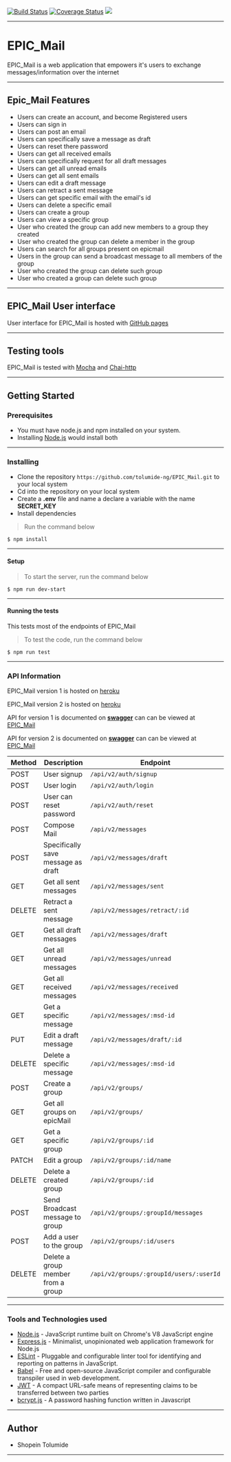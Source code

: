 [![Build Status](https://travis-ci.com/tolumide-ng/EPIC_Mail.svg?branch=develop)](https://travis-ci.com/tolumide-ng/EPIC_Mail)  [![Coverage Status](https://coveralls.io/repos/github/tolumide-ng/EPIC_Mail/badge.svg?branch=develop)](https://coveralls.io/github/tolumide-ng/EPIC_Mail?branch=develop)     <a href="https://codeclimate.com/github/tolumide-ng/EPIC_Mail/maintainability"><img src="https://api.codeclimate.com/v1/badges/e97160d76d39b0cef6a3/maintainability" /></a>

***

# EPIC_Mail
EPIC_Mail is a web application that empowers it's users to exchange messages/information over the internet

***

## Epic_Mail Features
- Users can create an account, and become Registered users
- Users can sign in
- Users can post an email
- Users can specifically save a message as draft
- Users can reset there password
- Users can get all received emails
- Users can specifically request for all draft messages
- Users can get all unread emails
- Users can get all sent emails
- Users can edit a draft message
- Users can retract a sent message
- Users can get specific email with the email's id
- Users can delete a specific email
- Users can create a group
- Users can view a specific group
- User who created the group can add new members to a group they created 
- User who created the group can delete a member in the group
- Users can search for all groups present on epicmail
- Users in the group can send a broadcast message to all members of the group
- User who created the group can delete such group
- User who created a group can delete such group


***

## EPIC_Mail User interface
User interface for EPIC_Mail is hosted with [GitHub pages](https://tolumide-ng.github.io/EPIC_Mail/UI/index.html)

***

## Testing tools
EPIC_Mail is tested with [Mocha](https://mochajs.org/) and [Chai-http](https://www.chaijs.com/plugins/chai-http/)

***

## Getting Started

### Prerequisites
- You must have node.js and npm installed on your system.
- Installing [Node.js](https://nodejs.org/en/) would install both

***

### Installing 

- Clone the repository ````https://github.com/tolumide-ng/EPIC_Mail.git```` to your local system
- Cd into the repository on your local system
- Create a **.env** file and name a declare a variable with the name **SECRET_KEY**
- Install dependencies
> Run the command below
````
$ npm install
````
***

#### Setup

> To start the server, run the command below
````
$ npm run dev-start
````
***

#### Running the tests
This tests most of the endpoints of EPIC_Mail

> To test the code, run the command below
````
$ npm run test
````
***

### API Information 
EPIC_Mail version 1 is hosted on [heroku](https://epic--mail.herokuapp.com/)

EPIC_Mail version 2 is hosted on [heroku](https://epicmail-ng.herokuapp.com/)

API for version 1 is documented on **[swagger](https://inspector.swagger.io/)** can can be viewed at [EPIC_Mail](https://app.swaggerhub.com/apis/tolumide-ng/EPIC_Mail/1)

API for version 2 is documented on **[swagger](https://inspector.swagger.io/)** can can be viewed at [EPIC_Mail](https://app.swaggerhub.com/apis/tolumide-ng/EpicMail_ng/1)



| Method    |Description                          | Endpoint                                |
| --------  |-------------------------------------| ----------------------------------------| 
| POST      | User signup                         | `/api/v2/auth/signup`                   |
| POST      | User login                          | `/api/v2/auth/login`                    |
| POST      | User can reset password             | `/api/v2/auth/reset`                    |
| POST      | Compose Mail                        | `/api/v2/messages`                      |
| POST      | Specifically save message as draft  | `/api/v2/messages/draft`                |
| GET       | Get all sent messages               | `/api/v2/messages/sent`                 |
| DELETE    | Retract a sent message              | `/api/v2/messages/retract/:id`          |
| GET       | Get all draft messages              | `/api/v2/messages/draft`                |
| GET       | Get all unread messages             | `/api/v2/messages/unread`               |
| GET       | Get all received messages           | `/api/v2/messages/received`             |
| GET       | Get a specific message              | `/api/v2/messages/:msd-id`              |
| PUT       | Edit a draft message                | `/api/v2/messages/draft/:id`            | 
| DELETE    | Delete a specific message           | `/api/v2/messages/:msd-id`              |
| POST      | Create a group                      | `/api/v2/groups/`                       |
| GET       | Get all groups on epicMail          | `/api/v2/groups/`                       |
| GET       | Get a specific group                | `/api/v2/groups/:id`                    |
| PATCH     | Edit a group                        | `/api/v2/groups/:id/name`               |
| DELETE    | Delete a created group              | `/api/v2/groups/:id`                    |
| POST      | Send Broadcast message to group     | `/api/v2/groups/:groupId/messages`      |
| POST      | Add a user to the group             | `/api/v2/groups/:id/users`              |
| DELETE    | Delete a group member from a group  | `/api/v2/groups/:groupId/users/:userId` |





***

### Tools and Technologies used
- [Node.js](https://nodejs.org/en/) - JavaScript runtime built on Chrome's V8 JavaScript engine
- [Express.js](https://expressjs.com/) - Minimalist, unopinionated web application framework for Node.js
- [ESLint](https://eslint.org/) - Pluggable and configurable linter tool for identifying and reporting on patterns in JavaScript.
- [Babel](https://babeljs.io/) - Free and open-source JavaScript compiler and configurable transpiler used in web development.
- [JWT](https://jwt.io/) - A compact URL-safe means of representing claims to be transferred between two parties
- [bcrypt.js](https://www.npmjs.com/package/bcryptjs) - A password hashing function written in Javascript
*** 

## Author
- Shopein Tolumide

---